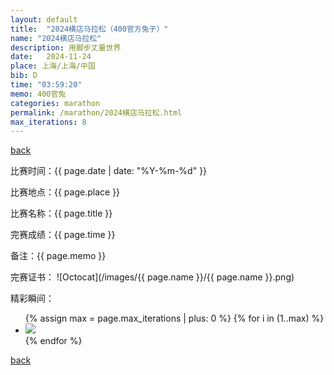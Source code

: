 ```yaml
---
layout: default
title:  "2024横店马拉松（400官方兔子）"
name: "2024横店马拉松"
description: 用脚步丈量世界
date:   2024-11-24
place: 上海/上海/中国
bib: D
time: "03:59:20"
memo: 400官兔
categories: marathon
permalink: /marathon/2024横店马拉松.html
max_iterations: 8
---
```

[back](/marathon)

比赛时间：{{ page.date | date: "%Y-%m-%d" }}

比赛地点：{{ page.place }}

比赛名称：{{ page.title }}

完赛成绩：{{ page.time }}

备注：{{ page.memo }}

完赛证书：
![Octocat](/images/{{ page.name }}/{{ page.name }}.png)

精彩瞬间：
<ul>
{% assign max = page.max_iterations | plus: 0 %}
{% for i in (1..max) %}
    <li><img src="/images/{{ page.name }}/{{ page.name }}-{{ i }}.jpeg"></li>
{% endfor %}
</ul>

[back](/marathon)
